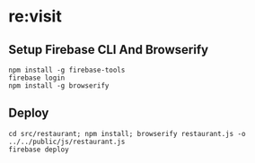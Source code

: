 # re:visit

## Setup Firebase CLI And Browserify
```
npm install -g firebase-tools
firebase login
npm install -g browserify
```

## Deploy
```
cd src/restaurant; npm install; browserify restaurant.js -o ../../public/js/restaurant.js
firebase deploy
```
